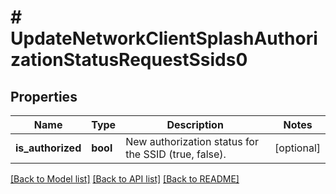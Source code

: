 # # UpdateNetworkClientSplashAuthorizationStatusRequestSsids0

## Properties

Name | Type | Description | Notes
------------ | ------------- | ------------- | -------------
**is_authorized** | **bool** | New authorization status for the SSID (true, false). | [optional]

[[Back to Model list]](../../README.md#models) [[Back to API list]](../../README.md#endpoints) [[Back to README]](../../README.md)
